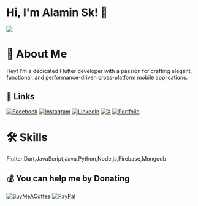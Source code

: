 # Hi, I'm Alamin Sk! 👋
![](https://github-readme-stats.vercel.app/api?username=alaminsk99&theme=blue&hide_border=false&include_all_commits=true&count_private=true)<br/>


# 🚀 About Me
Hey! I’m a dedicated Flutter developer with a passion for crafting elegant, functional, and performance-driven cross-platform mobile applications.


## 🔗 Links
[![Facebook](https://img.shields.io/badge/Facebook-%231877F2.svg?style=for-the-badge&logo=Facebook&logoColor=white)](https://www.facebook.com/profile.php?id=61559885787172)
[![Instagram](https://img.shields.io/badge/Instagram-%23E4405F.svg?style=for-the-badge&logo=Instagram&logoColor=white)](https://instagram.com/alaminsk_99)
[![LinkedIn](https://img.shields.io/badge/LinkedIn-%230A66C2.svg?style=for-the-badge&logo=linkedin&logoColor=white)](https://linkedin.com/in/alaminssk)
[![X](https://img.shields.io/badge/X-black.svg?style=for-the-badge&logo=X&logoColor=white)](https://x.com/alaminsk_99)
[![Portfolio](https://img.shields.io/badge/Portfolio-%23000000.svg?style=for-the-badge&logo=firefox&logoColor=#FF7139)](https://alaminssk.web.app)


# 🛠 Skills

   Flutter,Dart,JavaScript,Java,Python,Node.js,Firebase,Mongodb

  ## 💰 You can help me by Donating
  [![BuyMeACoffee](https://img.shields.io/badge/Buy%20Me%20a%20Coffee-ffdd00?style=for-the-badge&logo=buy-me-a-coffee&logoColor=black)](https://buymeacoffee.com/alaminsk99) [![PayPal](https://img.shields.io/badge/PayPal-00457C?style=for-the-badge&logo=paypal&logoColor=white)](https://paypal.me/alamin3132) 

